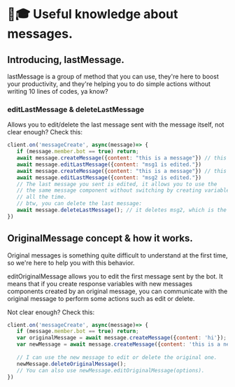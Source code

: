 # 🧑🎓 Useful knowledge about messages.

## Introducing, lastMessage.

lastMessage is a group of method that you can use, they're here to boost your productivity, and they're helping you to do simple actions without writing 10 lines of codes, ya know?

### editLastMessage & deleteLastMessage

Allows you to edit/delete the last message sent with the message itself, not clear enough? Check this:

```javascript
client.on('messageCreate', async(message)=> {
   if (message.member.bot == true) return;
   await message.createMessage({content: "this is a message"}) // this is msg1
   await message.editLastMessage({content: "msg1 is edited."})
   await message.createMessage({content: "this is a message"}) // this is msg2
   await message.editLastMessage({content: "msg2 is edited."})
   // The last message you sent is edited, it allows you to use the
   // the same message component without switching by creating variables
   // all the time.
   // btw, you can delete the last message:
   await message.deleteLastMessage(); // it deletes msg2, which is the last msg.
})
```

## OriginalMessage concept & how it works.

Original messages is something quite difficult to understand at the first time, so we're here to help you with this behavior.

editOriginalMessage allows you to edit the first message sent by the bot. It means that if you create response variables with new messages components created by an original message, you can communicate with the original message to perform some actions such as edit or delete.

Not clear enough? Check this:

```javascript
client.on('messageCreate', async(message)=> {
   if (message.member.bot == true) return;
   var originalMessage = await message.createMessage({content: 'hi'});
   var newMessage = await message.createMessage({content: 'this is a new message'});
   
   // I can use the new message to edit or delete the original one.
   newMessage.deleteOriginalMessage();
   // You can also use newMessage.editOriginalMessage(options).
})
```
